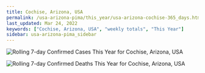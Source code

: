 ```yaml
---
title: Cochise, Arizona, USA
permalink: /usa-arizona-pima/this_year/usa-arizona-cochise-365_days.html
last_updated: Mar 24, 2022
keywords: ["Cochise, Arizona, USA", "weekly totals", "This Year"]
sidebar: usa-arizona-pima_sidebar
---
```


![Rolling 7-day Confirmed Cases This Year for Cochise, Arizona, USA](/covid_tracker/images/graphs/usa-arizona-cochise-rolling_7_days_confirmed-365_days_graph.png)

![Rolling 7-day Confirmed Deaths This Year for Cochise, Arizona, USA](/covid_tracker/images/graphs/usa-arizona-cochise-rolling_7_days_deaths-365_days_graph.png)
